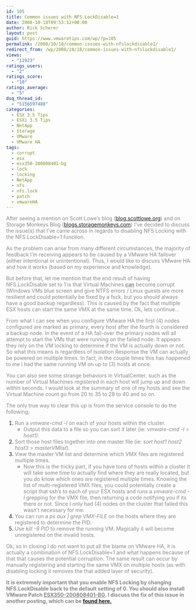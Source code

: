 ```yaml
---
id: 105
title: Common issues with NFS.LockDisable=1
date: 2008-10-18T09:53:12+00:00
author: Rick Scherer
layout: post
guid: https://www.vmwaretips.com/wp/?p=105
permalink: /2008/10/18/common-issues-with-nfslockdisable1/
redirect_from: /wp/2008/10/18/common-issues-with-nfslockdisable1/
views:
  - "11923"
ratings_users:
  - "2"
ratings_score:
  - "10"
ratings_average:
  - "5"
dsq_thread_id:
  - "5156597488"
categories:
  - ESX 3.5 Tips
  - ESXi 3.5 Tips
  - NetApp
  - Storage
  - VMware
  - VMware HA
tags:
  - corrupt
  - esx
  - esx350-200808401-bg
  - lock
  - locking
  - NetApp
  - nfs
  - nfs.lock
  - patch
  - vmwareHA
---
```

<span style="color: #888888;">After seeing a mention on Scott Lowe&#8217;s blog (<a href="http://blog.scottlowe.org/2008/10/18/important-note-regarding-vmware-over-nfs/" target="_blank">blog.scottlowe.org</a>) and on Storage Monkeys Blog (<a href="http://blogs.storagemonkeys.com/index.php/2008/10/important-note-regarding-vmware-over-nfs/" target="_blank">blogs.storagemonkeys.com</a>) I&#8217;ve decided to discuss the issue(s) that I&#8217;ve came across in regards to disabling NFS Locking with the NFS.LockDisable=1 function.</span>



<span style="color: #888888;">As the problem can arise from many different circumstances, the majority of feedback I&#8217;m receiving appears to be caused by a VMware HA failover (either intentional or unintentional). Thus, I would like to discuss VMware HA and how it works (based on my experience and knowledge).<br /> </span>

<span style="color: #888888;">But before that, let me mention that the end result of having NFS.LockDisable set to 1 is that Virtual Machines <strong><span style="text-decoration: underline;">can</span></strong> become corrupt (Windows VMs blue screen and give NTFS errors / Linux guests are more resilient and could potentially be fixed by a fsck, but you should always have a good backup regardless). This is caused by the fact that multiple ESX hosts can start the same VMX at the same time. Ok, lets continue&#8230;</span>

<span style="color: #888888;">From what I can see when you configure VMware HA the first (4) nodes configured are marked as primary, every host after the fourth is considered a backup node. In the event of a HA fail-over the primary nodes will all attempt to start the VMs that were running on the failed node. It appears they rely on the VM locking to determine if the VM is actually down or not. So what this means is regardless of Isolation Response the VM can actually be powered on multiple times. In fact, in the couple times this has happened to me I had the same running VM on up to (3) hosts at once.</span>

<span style="color: #888888;">You can also see some strange behaviors in VirtualCenter, such as the number of Virtual Machines registered in each host will jump up and down within seconds. I would look at the summary of one of my hosts and see the Virtual Machine count go from 20 to 35 to 28 to 40 and so on.</span>

<span style="color: #888888;">The only true way to clear this up is from the service console to do the following;</span>

  1. <span style="color: #888888;">Run a <em>vmware-cmd -l</em> on each of your hosts within the cluster. </span> 
      * <span style="color: #888888;">Output this data to a file so you can sort it later (ie: <em>vmware-cmd -l > host1). </em></span>
  2. <span style="color: #888888;">Sort those host files together into one master file (ie: <em>sort host1 host2 host3 > masterVMlist</em>).</span>
  3. <span style="color: #888888;">View the master VM list and determine which VMX files are registered multiple times. </span> 
      * <span style="color: #888888;">Now this is the tricky part, if you have tons of hosts within a cluster it will take some time to actually find where they are really located, but you do know which ones are registered multiple times. Knowing the list of multi-registered VMX files, you could potentially create a script that ssh&#8217;s to each of your ESX hosts and runs a <em>vmware-cmd -l</em><em> </em> grepping for the VMX file, then returning a code notifying you if its there or not. Since I only had (4) nodes on the cluster that failed this wasn&#8217;t necessary for me.</span>
  4. <span style="color: #888888;">You can run a <em>ps aux | grep VMX-FILE</em> on the hosts where they are registered to determine the PID.</span>
  5. <span style="color: #888888;">Use <em>kill -9 PID</em> to remove the running VM. Magically it will become unregistered on the invalid hosts.</span>

<span style="color: #888888;">Ok, so in closing I do not want to put all the blame on VMware HA, it is actually a combination of NFS.LockDisable=1 and what happens because of that that causes the potential corruption. The same result can occur by manually registering and starting the same VMX on multiple hosts (as with disabling locking it removes the that added layer of security).</span>

<span style="color: #888888;"><strong>It is extremely important that you enable NFS Locking by changing NFS.LockDisable back to the default setting of 0. You should also install VMware Patch <span style="text-decoration: underline;">ESX350-200808401-BG</span>. I discuss the fix of this issue in another posting, which can be <a href="https://www.vmwaretips.com/wp/?p=48">found here.</a></strong></span>